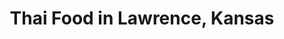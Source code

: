 ---
active: true
description: Thai restaurants offering curbside, takeout, and delivery food in Lawrence,
  Kansas
name: Thai
sitemap: true
slug: thai
title: Thai Food in Lawrence, Kansas
---